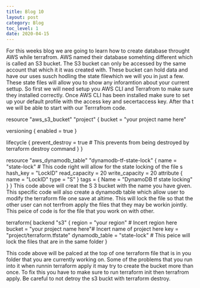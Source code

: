```yaml
---
title: Blog 10
layout: post
category: Blog
toc_level: 1
date: 2020-04-15
---
```

For this weeks blog we are going to learn  how to create  database throught AWS while terrafrom. AWS named their database somehting different  which is called an S3 bucket. The S3 bucket can only be accessed by the same account that which it it was created with. These bucket can hold data and have our uses susch hodling the state filewhich we will you in just a few. These state files will allow you to show any inforamtion about your current settup. So first we will need setup you  AWS CLI  and Terrafrom to make sure they installed correctly. Once AWS CLI has been installed make sure to set up your default profile with the access key and secertaccess key. After tha t we will be able to start with our Terrrafrom code.
 
 resource "aws_s3_bucket" "project" {
 bucket = "your project name here"
 
 versioning {
  enabled = true
  }
  
 lifecycle {
  prevent_destroy = true # This prevents from being destroyed by terraform destroy command
  }
 }
 
 resource "aws_dynamodb_table" "dynamodb-tf-state-lock" {
   name            = "state-lock" # This code right will allow for the state locking of the file s
   hash_key        = "LockID"
   read_capacity   = 20
   write_capacity = 20
  attribute {
   name = "LockID"
   type = "S"
   }
  tags = { 
   Name = "DynamoDB tf state locking"
   }
 }
 This code above will creat the S 3 bucket with the name you have given. This specific code will also create a dynamodb table which allow  user to modify the terraform file one  save at altime. This will lock the file so that the other user can not terrfrom apply the files that they may be workin jointly. This peice of code is for the file that you work on with other.
  
 terraform{
   backend  "s3" {
   region         = "your region" # Incert region here
   bucket         = "your project name here"# Incert name of project here
   key            = "project/terraform.tfstate"
   dynamodb_table = "state-lock" # This peice  will lock the files that  are in the same folder
   }
  
  This code above will be palced at the top of one terraform file that is in you folder that you are currently working on. Some of the problems that you run into it when runnin terraform apply it may try to create the bucket more than once. To fix this you have to make sure to run terraform init then terrafrom apply. Be  careful  to not detroy the s3 buckt with terraform destroy.
 
